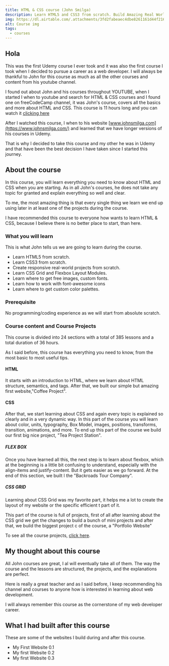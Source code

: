 ```yaml
---
title: HTML & CSS course (John Smilga)
description: Learn HTML5 and CSS3 from scratch. Build Amazing Real World Projects.@
img: https://dl.airtable.com/.attachments/3fd2fabeaec4dbe8261161d44f21621e/3fb2bd00/myfirstwebsite2.0.0.png
alt: Course img
tags:
  - courses
---
```


## Hola

This was the first Udemy course I ever took and it was also the first course I took when I decided to pursue a career as a web developer. I will always be thankful to John for this course as much as all the other courses and content from his youtube channel.

I found out about John and his courses throughout YOUTUBE, when I started I when to youtube and search for HTML & CSS courses and I found one on freeCodeCamp channel, it was John's course, covers all the basics and more about HTML and CSS. This course is 11 hours long and you can watch it [clicking here](https://www.youtube.com/watch?v=V5rIPKzcX7Q&t=8s)

After I watched this course, I when to his website [www.johnsmilga.com](https://www.johnsmilga.com/) and learned that we have longer versions of his courses in Udemy.

That is why I decided to take this course and my other he was in Udemy and that have been the best decision I have taken since I started this journey.

## About the course

In this course, you will learn everything you need to know about HTML and CSS when you are starting. As in all John's courses, he does not take any topic for granted and explain everything so well and clear.

To me, the most amazing thing is that every single thing we learn we end up using later in at least one of the projects during the course.

I have recommended this course to everyone how wants to learn HTML & CSS, because I believe there is no better place to start, than here.

### What you will learn

This is what John tells us we are going to learn during the course.

- Learn HTML5 from scratch.
- Learn CSS3 from scratch.
- Create responsive real-world projects from scratch.
- Learn CSS Grid and Flexbox Layout Modules.
- Learn where to get free images, custom fonts.
- Learn how to work with font-awesome icons
- Learn where to get custom color palettes.

### Prerequisite

No programming/coding experience as we will start from absolute scratch.

### Course content and Course Projects

This course is divided into 24 sections with a total of 385 lessons and a total duration of 36 hours.

As I said before, this course has everything you need to know, from the most basic to most useful tips.

#### HTML

It starts with an introduction to HTML, where we learn about HTML structure, semantics, and tags. After that, we built our simple but amazing first website,"Coffee Project".

#### CSS

After that, we start learning about CSS and again every topic is explained so clearly and in a very dynamic way. In this part of the course you will learn about color, units, typography, Box Model, images, positions, transforms, transition, animations, and more. To end up this part of the course we build our first big nice project, "Tea Project Station".

##### FLEX BOX

Once you have learned all this, the next step is to learn about flexbox, which at the beginning is a little bit confusing to understand, especially with the align-items and justify-content. But it gets easier as we go forward. At the end of this section, we built l the "Backroads Tour Company".

##### CSS GRID

Learning about CSS Grid was my favorite part, it helps me a lot to create the layout of my website or the specific efficient t part of it.

This part of the course is full of projects, first of all after learning about the CSS grid we get the changes to build a bunch of mini projects and after that, we build the biggest project c of the course, a "Portfolio Website"

To see all the course projects, [click here](https://www.johnsmilga.com/projects).

## My thought about this course

All John courses are great, I al will eventually take all of them. The way the course and the lessons are structured, the projects, and the explanations are perfect.

Here is really a great teacher and as I said before, I keep recommending his channel and courses to anyone how is interested in learning about web development.

I will always remember this course as the cornerstone of my web developer career.

## What I had built after this course

These are some of the websites I build during and after this course.

- <nuxt-link to="/projects/recrHP3Qg6K7bF1hv">My First Website 0.1</nuxt-link>
- <nuxt-link to="/projects/rec7GmsOW5KGLmgLJ">My first Website 0.2</nuxt-link>
- <nuxt-link to="/projects/recKHR2zwMJIaztqQ">My first Website 0.3</nuxt-link>
